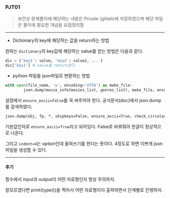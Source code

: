 ### PJT01

> 보안상 문제풀이에 해당하는 내용은 Private (gitlab)에 저장하였으며 해당 파일은 풀이에 필요한 개념을 요점정리함

___



* Dictionary의 key에 해당하는 값을 return하는 방법

원하는 `dictionary`의 key값에 해당하는 value를 얻는 방법은 다음과 같다.

```python
dic = {'key1': value, 'key2': value2, ... }
dic['key1'] # value를 return한다.
```



* python 파일을 json파일로 변환하는 방법

```python
with open(file_name, 'w', encoding='UTF8') as make_file:
        json.dump(movie_info(movies_list, genres_list), make_file, ensure_ascii=False, indent=4)
```

설정에서 `ensure_ascii=False`를 꼭 써주어야 한다.  공식문서(doc)에서 json.dump를 검색하였다.

```markdown
json.dump(obj, fp, *, skipkeys=False, ensure_ascii=True, check_circular=True, allow_nan=True, cls=None, indent=None, separators=None, default=None, sort_keys=False, **kw)¶
```

기본값인자로 `ensure_ascii=True`라고 되어있다. False로 바꿔줘야 한글이 정상적으로 나온다.



그리고 `indent=4`는 option인데 들여쓰기를 한다는 뜻이다. 4정도로 하면 이쁘게 json파일을 생성할 수 있다.

___

#### 후기



함수에서 input과 output이 어떤 자료형인지 항상 주의하자.

잘모르겠다면 print(type())을 찍어서 어떤 자료형이지 출력하면서 단계별로 진행하자.